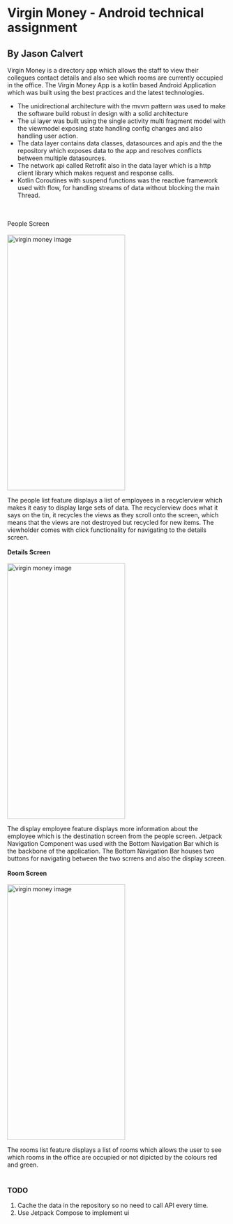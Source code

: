 # Virgin Money - Android technical assignment
## By Jason Calvert 
Virgin Money is a directory app which allows the staff to view their collegues contact details 
and also see which rooms are currently occupied in the office. The Virgin Money App is a kotlin based Android 
Application which was built using the best practices and the latest technologies.

- The unidirectional architecture with the mvvm pattern was used to make the software build robust
in design with a solid architecture
- The ui layer was built using the single activity multi fragment model with the viewmodel exposing state handling config changes and also handling user action.
- The data layer contains data classes, datasources and apis and the the repository which exposes data to the app and resolves conflicts between multiple datasources.
- The network api called Retrofit also in the data layer which is a http client library which makes request and response calls.
- Kotlin Coroutines with suspend functions was the reactive framework used with flow, for handling streams of data without blocking the main Thread.
</br>
</br>
People Screen
</br>
</br>
<img src="https://user-images.githubusercontent.com/13630124/222964713-a536a9ed-f8a0-43b8-83dd-61148f6c19ed.jpg" alt="virgin money image" width="270" height="585">

The people list feature displays a list of employees in a recyclerview which makes it easy to display large sets of data. 
The recyclerview does what it says on the tin, it recycles the views as they scroll onto the screen, 
which means that the views are not destroyed but recycled for new items. The viewholder comes with click functionality
for navigating to the details screen.
</br>
</br>
**Details Screen**
</br>
</br>
<img src="https://user-images.githubusercontent.com/13630124/222966818-f5af7691-54ca-4010-b21b-cd2060c68865.jpg" alt="virgin money image" width="270" height="585">

The display employee feature displays more information about the employee which is the destination screen from the people screen.
Jetpack Navigation Component was used with the Bottom Navigation Bar which is the backbone of the application.
The Bottom Navigation Bar houses two buttons for navigating between the two scrrens and also the display screen.
</br>
</br>
**Room Screen**
</br>
</br>
<img src="https://user-images.githubusercontent.com/13630124/222967107-63fa005a-438f-4390-9443-ccd1d66893ff.jpg" alt="virgin money image" width="270" height="585">

The rooms list feature displays a list of rooms which allows the user to see which rooms in the office are occupied or not 
dipicted by the colours red and green. 
</br>
</br>
### TODO

1. Cache the data in the repository so no need to call API every time.
2. Use Jetpack Compose to implement ui
